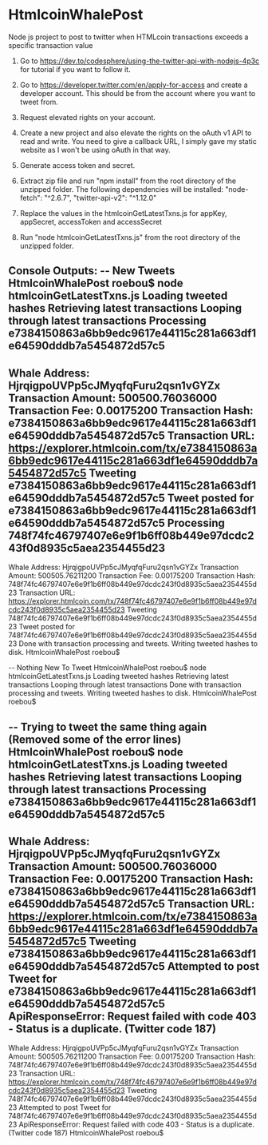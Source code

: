 # HtmlcoinWhalePost
Node js project to post to twitter when HTMLcoin transactions exceeds a specific transaction value

1. Go to https://dev.to/codesphere/using-the-twitter-api-with-nodejs-4p3c for tutorial if you want to follow it.

2. Go to https://developer.twitter.com/en/apply-for-access and create a developer account. This should be from the account where you want to tweet from.

3. Request elevated rights on your account.

4. Create a new project and also elevate the rights on the oAuth v1 API to read and write. You need to give a callback URL, I simply gave my static website as I won't be using oAuth in that way.

5. Generate access token and secret.

6. Extract zip file and run "npm install" from the root directory of the unzipped folder.
The following dependencies will be installed:
    "node-fetch": "^2.6.7",
    "twitter-api-v2": "^1.12.0"

7. Replace the values in the htmlcoinGetLatestTxns.js for appKey, appSecret, accessToken and accessSecret

8. Run "node htmlcoinGetLatestTxns.js" from the root directory of the unzipped folder.

Console Outputs:
-- New Tweets
HtmlcoinWhalePost roebou$ node htmlcoinGetLatestTxns.js 
Loading tweeted hashes
Retrieving latest transactions
Looping through latest transactions
Processing e7384150863a6bb9edc9617e44115c281a663df1e64590dddb7a5454872d57c5
--------------------------------------------------------------------------------------------
Whale Address: HjrqigpoUVPp5cJMyqfqFuru2qsn1vGYZx
Transaction Amount: 500500.76036000
Transaction Fee: 0.00175200
Transaction Hash: e7384150863a6bb9edc9617e44115c281a663df1e64590dddb7a5454872d57c5
Transaction URL: https://explorer.htmlcoin.com/tx/e7384150863a6bb9edc9617e44115c281a663df1e64590dddb7a5454872d57c5
Tweeting e7384150863a6bb9edc9617e44115c281a663df1e64590dddb7a5454872d57c5
Tweet posted for e7384150863a6bb9edc9617e44115c281a663df1e64590dddb7a5454872d57c5
Processing 748f74fc46797407e6e9f1b6ff08b449e97dcdc243f0d8935c5aea2354455d23
--------------------------------------------------------------------------------------------
Whale Address: HjrqigpoUVPp5cJMyqfqFuru2qsn1vGYZx
Transaction Amount: 500505.76211200
Transaction Fee: 0.00175200
Transaction Hash: 748f74fc46797407e6e9f1b6ff08b449e97dcdc243f0d8935c5aea2354455d23
Transaction URL: https://explorer.htmlcoin.com/tx/748f74fc46797407e6e9f1b6ff08b449e97dcdc243f0d8935c5aea2354455d23
Tweeting 748f74fc46797407e6e9f1b6ff08b449e97dcdc243f0d8935c5aea2354455d23
Tweet posted for 748f74fc46797407e6e9f1b6ff08b449e97dcdc243f0d8935c5aea2354455d23
Done with transaction processing and tweets. Writing tweeted hashes to disk.
HtmlcoinWhalePost roebou$ 


-- Nothing New To Tweet
HtmlcoinWhalePost roebou$ node htmlcoinGetLatestTxns.js 
Loading tweeted hashes
Retrieving latest transactions
Looping through latest transactions
Done with transaction processing and tweets. Writing tweeted hashes to disk.
HtmlcoinWhalePost roebou$

-- Trying to tweet the same thing again (Removed some of the error lines)
HtmlcoinWhalePost roebou$ node htmlcoinGetLatestTxns.js 
Loading tweeted hashes
Retrieving latest transactions
Looping through latest transactions
Processing e7384150863a6bb9edc9617e44115c281a663df1e64590dddb7a5454872d57c5
--------------------------------------------------------------------------------------------
Whale Address: HjrqigpoUVPp5cJMyqfqFuru2qsn1vGYZx
Transaction Amount: 500500.76036000
Transaction Fee: 0.00175200
Transaction Hash: e7384150863a6bb9edc9617e44115c281a663df1e64590dddb7a5454872d57c5
Transaction URL: https://explorer.htmlcoin.com/tx/e7384150863a6bb9edc9617e44115c281a663df1e64590dddb7a5454872d57c5
Tweeting e7384150863a6bb9edc9617e44115c281a663df1e64590dddb7a5454872d57c5
Attempted to post Tweet for e7384150863a6bb9edc9617e44115c281a663df1e64590dddb7a5454872d57c5
ApiResponseError: Request failed with code 403 - Status is a duplicate. (Twitter code 187)
--------------------------------------------------------------------------------------------
Whale Address: HjrqigpoUVPp5cJMyqfqFuru2qsn1vGYZx
Transaction Amount: 500505.76211200
Transaction Fee: 0.00175200
Transaction Hash: 748f74fc46797407e6e9f1b6ff08b449e97dcdc243f0d8935c5aea2354455d23
Transaction URL: https://explorer.htmlcoin.com/tx/748f74fc46797407e6e9f1b6ff08b449e97dcdc243f0d8935c5aea2354455d23
Tweeting 748f74fc46797407e6e9f1b6ff08b449e97dcdc243f0d8935c5aea2354455d23
Attempted to post Tweet for 748f74fc46797407e6e9f1b6ff08b449e97dcdc243f0d8935c5aea2354455d23
ApiResponseError: Request failed with code 403 - Status is a duplicate. (Twitter code 187)
HtmlcoinWhalePost roebou$
